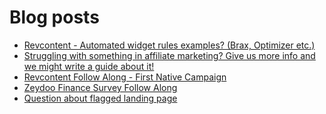 # Blog posts
<!-- BLOG-POST-LIST:START -->
- [Revcontent - Automated widget rules examples? &lpar;Brax, Optimizer etc.&rpar;](https://afflift.com/f/threads/revcontent-automated-widget-rules-examples-brax-optimizer-etc.7782/)
- [Struggling with something in affiliate marketing? Give us more info and we might write a guide about it!](https://afflift.com/f/threads/struggling-with-something-in-affiliate-marketing-give-us-more-info-and-we-might-write-a-guide-about-it.10464/)
- [Revcontent Follow Along - First Native Campaign](https://afflift.com/f/threads/revcontent-follow-along-first-native-campaign.10092/)
- [Zeydoo Finance Survey Follow Along](https://afflift.com/f/threads/zeydoo-finance-survey-follow-along.10174/)
- [Question about flagged landing page](https://afflift.com/f/threads/question-about-flagged-landing-page.9042/)
<!-- BLOG-POST-LIST:END -->
